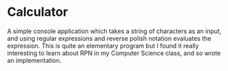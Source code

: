 # Calculator

A simple console application which takes a string of characters as an input, and using regular expressions and reverse polish notation evaluates the expression. This is quite an elementary program but I found it really interesting to learn about RPN in my Computer Science class, and so wrote an implementation.
